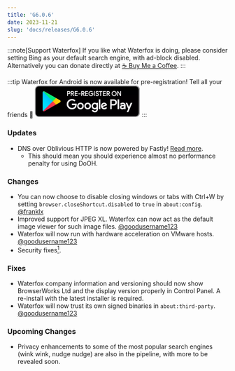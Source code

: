 ```yaml
---
title: 'G6.0.6'
date: 2023-11-21
slug: 'docs/releases/G6.0.6'
---
```


:::note[Support Waterfox]
If you like what Waterfox is doing, please consider setting Bing as your default search engine, with ad-block disabled.
Alternatively you can donate directly at [☕️ Buy Me a Coffee](https://www.buymeacoffee.com/waterfox).
:::

:::tip
Waterfox for Android is now available for pre-registration! Tell all your friends 📣
[![Pre-registration](../../../../assets/google-pre-register-button.png)](https://play.google.com/store/apps/details?id=net.waterfox.android.release)
:::

### Updates

- DNS over Oblivious HTTP is now powered by Fastly! [Read more](blog/waterfox-in-partnership-with-fastly).
  - This should mean you should experience almost no performance penalty for using DoOH.

### Changes

- You can now choose to disable closing windows or tabs with Ctrl+W by setting `browser.closeShortcut.disabled` to `true` in `about:config`. [@franklx](https://github.com/BrowserWorks/Waterfox/pull/3255)
- Improved support for JPEG XL. Waterfox can now act as the default image viewer for such image files. [@goodusername123](https://github.com/BrowserWorks/Waterfox/pull/3262)
- Waterfox will now run with hardware acceleration on VMware hosts. [@goodusername123](https://github.com/BrowserWorks/Waterfox/pull/3261)
- Security fixes[<sup>1</sup>](https://www.mozilla.org/en-US/security/advisories/mfsa2023-50/).

### Fixes

- Waterfox company information and versioning should now show BrowserWorks Ltd and the display version properly in Control Panel. A re-install with the latest installer is required.
- Waterfox will now trust its own signed binaries in `about:third-party`. [@goodusername123](https://github.com/BrowserWorks/Waterfox/pull/3269)

### Upcoming Changes

- Privacy enhancements to some of the most popular search engines (wink wink, nudge nudge) are also in the pipeline, with more to be revealed soon.
